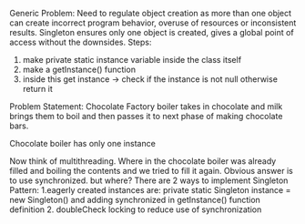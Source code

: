 Generic Problem: Need to regulate object creation as more than one object can create incorrect program behavior,
overuse of resources or inconsistent results.
Singleton ensures only one object is created, gives a global point of access without the downsides.
Steps:
1. make private static instance variable inside the class itself
2. make a getInstance() function
3. inside this get instance -> check if the instance is not null otherwise return it

Problem Statement:
Chocolate Factory boiler takes in chocolate and milk brings them to boil and then passes it to next phase of making chocolate bars.

Chocolate boiler has only one instance

Now think of multithreading. Where in the chocolate boiler was already filled and boiling the contents and we tried to fill it again. Obvious answer is to use synchronized. but where?
There are 2 ways to implement Singleton Pattern:
1.eagerly created instances are:
private static Singleton instance = new Singleton()
and adding synchronized in getInstance() function definition
2. doubleCheck locking to reduce use of synchronization
